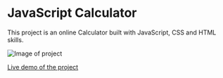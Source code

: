 # JavaScript Calculator

This project is an online Calculator built with JavaScript, CSS and HTML skills.

![Image of project](https://user-images.githubusercontent.com/60785860/78556126-b2088700-780e-11ea-89e4-adee9fc20466.png)

[Live demo of the project](https://stefank-29.github.io/Calculator/)
